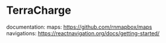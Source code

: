 # TerraCharge
documentation:
  maps: https://github.com/rnmapbox/maps <br />
  navigations: https://reactnavigation.org/docs/getting-started/
